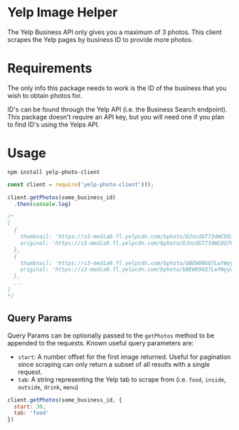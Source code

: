 # Yelp Image Helper

The Yelp Business API only gives you a maximum of 3 photos. This client scrapes the Yelp pages by business ID to provide more photos.

# Requirements
The only info this package needs to work is the ID of the business that you wish to obtain photos for. 

ID's can be found through the Yelp API (i.e. the Business Search endpoint). This package doesn't require an API key, but you will need one if you plan to find ID's using the Yelps API. 
# Usage

```
npm install yelp-photo-client
```

```javascript
const client = require('yelp-photo-client')();

client.getPhotos(some_business_id)
  .then(console.log)

/*
[
  {
    thumbnail: 'https://s3-media0.fl.yelpcdn.com/bphoto/DJncdGT734WCDQ7V0Txfvg/300s.jpg',
    original: 'https://s3-media0.fl.yelpcdn.com/bphoto/DJncdGT734WCDQ7V0Txfvg/o.jpg'
  },
  {
    thumbnail: 'https://s3-media0.fl.yelpcdn.com/bphoto/bBEW89GQ7LwYWyyvvuV2KA/300s.jpg',
    original: 'https://s3-media0.fl.yelpcdn.com/bphoto/bBEW89GQ7LwYWyyvvuV2KA/o.jpg'
  },
  ...
]
*/
```

## Query Params
Query Params can be optionally passed to the `getPhotos` method to be appended to the requests. 
Known useful query parameters are: 

- `start`: A number offset for the first image returned. Useful for pagination since scraping can only return a subset of all results with a single request.
- `tab`: A string representing the Yelp tab to scrape from (i.e. `food`, `inside`, `outside`, `drink`, `menu`)

```javascript
client.getPhotos(some_business_id, {
  start: 30,
  tab: 'food'
})
```
